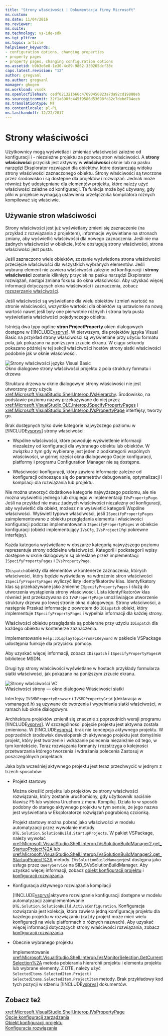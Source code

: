 ```yaml
---
title: "Strony właściwości | Dokumentacja firmy Microsoft"
ms.custom: 
ms.date: 11/04/2016
ms.reviewer: 
ms.suite: 
ms.technology: vs-ide-sdk
ms.tgt_pltfrm: 
ms.topic: article
helpviewer_keywords:
- configuration options, changing properties
- property pages
- property pages, changing configuration options
ms.assetid: b9b3e6e8-1e30-4c89-9862-330265dcf38c
caps.latest.revision: "12"
author: gregvanl
ms.author: gregvanl
manager: ghogen
ms.workload: vssdk
ms.openlocfilehash: cedf021321b66c47690450823a7da92cd19888eb
ms.sourcegitcommit: 32f1a690fc445f9586d53698fc82c7debd784eeb
ms.translationtype: MT
ms.contentlocale: pl-PL
ms.lasthandoff: 12/22/2017
---
```

# <a name="property-pages"></a>Strony właściwości
Użytkownicy mogą wyświetlać i zmieniać właściwości zależne od konfiguracji i - niezależne projektu za pomocą stron właściwości. A **strony właściwości** przycisk jest aktywny w **właściwości** oknie lub na pasku narzędzi Eksplorator rozwiązań dla obiektów, które dostarczają widoku strony właściwości zaznaczonego obiektu. Strony właściwości są tworzone przez środowisko i są dostępne dla projektów i rozwiązań. Jednak może również być udostępniane dla elementów projektu, które należy użyć właściwości zależne od konfiguracji. Ta funkcja może być używany, gdy pliki w projekcie wymagają ustawienia przełącznika kompilatora różnych kompilować się właściwie.  
  
## <a name="using-property-pages"></a>Używanie stron właściwości  
 Strony właściwości jest już wyświetlany zmieni się zaznaczenie (na przykład z rozwiązania z projektem), informacje wyświetlane na stronach zmiany, aby wyświetlić właściwości dla nowego zaznaczenia. Jeśli nie ma żadnych właściwości w obiekcie, które obsługują strony właściwości, strona właściwości jest pusta.  
  
 Jeśli zaznaczono wiele obiektów, zostanie wyświetlona strona właściwości przecięcie właściwości dla wszystkich wybranych elementów. Jeśli wybrany element nie zawiera właściwości zależne od konfiguracji i **strony właściwości** zostanie kliknięty przycisk na pasku narzędzi Eksplorator rozwiązań, nastąpi zmiana fokusu do okna właściwości. Aby uzyskać więcej informacji dotyczących okna właściwości i zaznaczenia, zobacz [rozszerzanie właściwości](../../extensibility/internals/extending-properties.md).  
  
 Jeśli właściwości są wyświetlane dla wielu obiektów i zmień wartość na stronie właściwości, wszystkie wartości dla obiektów są ustawione na nową wartość nawet jeśli były one pierwotnie różnych i strona była pusta wyświetlania właściwości pojedynczego obiektu.  
  
 Istnieją dwa typy ogólne **stron ProjectProperty** okien dialogowych dostępne w [!INCLUDE[vsprvs](../../code-quality/includes/vsprvs_md.md)]. W pierwszym, dla projektów języka Visual Basic na przykład strony właściwości są wyświetlane przy użyciu formatu pola, jak pokazano na poniższym zrzucie ekranu. W ciągu sekundy pokazano później w tej sekcji właściwości hostów strony siatki właściwości podobnie jak w oknie właściwości.  
  
 ![Strony właściwości języka Visual Basic](../../extensibility/internals/media/vsvbproppages.gif "vsVBPropPages")  
Okno dialogowe strony właściwości projektu z pola struktury formatu i drzewa  
  
 Struktura drzewa w oknie dialogowym strony właściwości nie jest utworzony przy użyciu <xref:Microsoft.VisualStudio.Shell.Interop.IVsHierarchy>. Środowisko, na podstawie poziomu nazwy przekazywane do niej przez <xref:Microsoft.VisualStudio.OLE.Interop.ISpecifyPropertyPages> i <xref:Microsoft.VisualStudio.Shell.Interop.IVsPropertyPage> interfejsy, tworzy go.  
  
 Brak dostępnych tylko dwie kategorie najwyższego poziomu w [!INCLUDE[vsprvs](../../code-quality/includes/vsprvs_md.md)] strony właściwości:  
  
-   Wspólne właściwości, które powoduje wyświetlenie informacji niezależny od konfiguracji dla wybranego obiektu lub obiektów. W związku z tym gdy wybierany jest jeden z podkategorii wspólnych właściwości, w górnej części okna dialogowego Opcje konfiguracji, platformy i programu Configuration Manager nie są dostępne.  
  
-   Właściwości konfiguracji, który zawiera informacje zależne od konfiguracji odnoszące się do parametrów debugowanie, optymalizacji i kompilacji dla rozwiązania lub projektu.  
  
 Nie można utworzyć dodatkowe kategorie najwyższego poziomu, ale nie można wyświetlić jednego lub drugiego w implementacji `IVsPropertyPage`. Jeśli na przykład nie masz żadnych właściwości niezależny od konfiguracji, aby wyświetlić dla obiekt, możesz nie wyświetlić kategorii Wspólne właściwości. Wyświetl typowe właściwości, jeśli `ISpecifyPropertyPages` zaimplementowano z obiektu przeglądania elementu i właściwości konfiguracji podczas implementowania `ISpecifyPropertyPages` w obiekcie konfiguracji (obiekt implementujący `IVsCfg`, `IVsProjectCfg`i pokrewne interfejsy).  
  
 Każda kategoria wyświetlane w obszarze kategorią najwyższego poziomu reprezentuje strony oddzielne właściwości. Kategorii i podkategorii wpisy dostępne w oknie dialogowym są określane przez implementacji `ISpecifyPropertyPages` i `IVsPropertyPage`.  
  
 `IDispatch`obiekty dla elementów w kontenerze zaznaczenia, których właściwości, który będzie wyświetlany na wdrożenie stron właściwości `ISpecifyPropertyPages` wyliczyć listy identyfikatorów klas. Identyfikatory klas są przekazywane jako zmienne `ISpecifyPropertyPages` i służą do utworzenia wystąpienia strony właściwości. Lista identyfikatorów klas również jest przekazywana do `IVsPropertyPage` umożliwiające utworzenie struktury drzewa po lewej stronie okna dialogowego. Strony właściwości, a następnie Przekaż informacje z powrotem do `IDispatch` obiekt, który implementuje `ISpecifyPropertyPages` i wypełnia informacji dla każdej strony.  
  
 Właściwości obiektu przeglądania są pobierane przy użyciu `IDispatch` dla każdego obiektu w kontenerze zaznaczenia.  
  
 Implementowanie `Help::DisplayTopicFromF1Keyword` w pakiecie VSPackage udostępnia funkcje dla przycisku pomocy.  
  
 Aby uzyskać więcej informacji, zobacz `IDispatch` i `ISpecifyPropertyPages`w bibliotece MSDN.  
  
 Drugi typ strony właściwości wyświetlane w hostach przykłady formularza siatki właściwości, jak pokazano na poniższym zrzucie ekranu.  
  
 ![Strony właściwości VC](../../extensibility/internals/media/vsvcproppages.gif "vsVCPropPages")  
Właściwości strony — okno dialogowe Właściwości siatki  
  
 Interfejsy `IVSMDPropertyBrowser` i `IVSMDPropertyGrid` (deklaracja w vsmanaged.h) są używane do tworzenia i wypełniania siatki właściwości, w ramach lub oknie dialogowym.  
  
 Architektura projektów zmienił się znacznie z poprzednich wersji programu [!INCLUDE[vsprvs](../../code-quality/includes/vsprvs_md.md)]. W szczególności pojęcie projektu jest aktywna została zmieniona. W [!INCLUDE[vsprvs](../../code-quality/includes/vsprvs_md.md)], brak nie koncepcja aktywnego projektu. W poprzednich środowisk deweloperskich aktywnego projektu jest domyślnie projekt, który jest tworzenie i wdrażanie polecenia niezależnie od tego, w tym kontekście. Teraz rozwiązania formanty i rozstrzyga o kolejności przetwarzania którego tworzenia i wdrażania polecenia Zastosuj w poszczególnych projektach.  
  
 Jaka była wcześniej aktywnego projektu jest teraz przechwycić w jednym z trzech sposobów:  
  
-   Projekt startowy  
  
     Można określić projektu lub projektów ze strony właściwości rozwiązania, który zostanie uruchomiony, gdy użytkownik naciśnie klawisz F5 lub wybiera Uruchom z menu Kompiluj. Działa to w sposób podobny do starego aktywnego projektu w tym sensie, że jego nazwa jest wyświetlana w Eksploratorze rozwiązań pogrubioną czcionką.  
  
     Projekt startowy można pobrać jako właściwości w modelu automatyzacji przez wywołanie metody `DTE.Solution.SolutionBuild.StartupProjects`. W pakiet VSPackage, należy wywołać <xref:Microsoft.VisualStudio.Shell.Interop.IVsSolutionBuildManager2.get_StartupProject%2A> lub <xref:Microsoft.VisualStudio.Shell.Interop.IVsSolutionBuildManager2.get_StartupProject%2A> metody. `IVsSolutionBuildManager`jest dostępna jako usługa przez `QueryService` na SID_SVsSolutionBuildManager. Aby uzyskać więcej informacji, zobacz [obiekt konfiguracji projektu](../../extensibility/internals/project-configuration-object.md) i [konfiguracji rozwiązania](../../extensibility/internals/solution-configuration.md).  
  
-   Konfiguracja aktywnego rozwiązania kompilacji  
  
     [!INCLUDE[vsprvs](../../code-quality/includes/vsprvs_md.md)]aktywne rozwiązanie konfiguracji dostępne w modelu automatyzacji zaimplementowanie `DTE.Solution.SolutionBuild.ActiveConfiguration`. Konfiguracja rozwiązania jest kolekcja, która zawiera jedną konfigurację projektu dla każdego projektu w rozwiązaniu (każdy projekt może mieć wielu konfiguracji na wielu platformach o różnych nazwach). Aby uzyskać więcej informacji dotyczących strony właściwości rozwiązania, zobacz [konfiguracji rozwiązania](../../extensibility/internals/solution-configuration.md).  
  
-   Obecnie wybranego projektu  
  
     Implementowanie <xref:Microsoft.VisualStudio.Shell.Interop.IVsMonitorSelection.GetCurrentSelection%2A> metoda pobierania hierarchii projektu i elementu projektu lub wybrane elementy. Z DTE, należy użyć `SelectedItems.SelectedItem.Project` i `SelectedItems.SelectedItem.ProjectItem` metody. Brak przykładowy kod tych pozycji w rdzeniu [!INCLUDE[vsprvs](../../code-quality/includes/vsprvs_md.md)] dokumentów.  
  
## <a name="see-also"></a>Zobacz też  
 <xref:Microsoft.VisualStudio.Shell.Interop.IVsPropertyPage>   
 [Opcje konfiguracji zarządzania](../../extensibility/internals/managing-configuration-options.md)   
 [Obiekt konfiguracji projektu](../../extensibility/internals/project-configuration-object.md)   
 [Konfiguracja rozwiązania](../../extensibility/internals/solution-configuration.md)